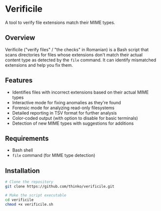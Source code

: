 # Verificile

A tool to verify file extensions match their MIME types.

## Overview

Verificile ("verify files" / "the checks" in Romanian) is a Bash script that scans directories for files whose extensions don't match their actual content type as detected by the `file` command. It can identify mismatched extensions and help you fix them.

## Features

- Identifies files with incorrect extensions based on their actual MIME types
- Interactive mode for fixing anomalies as they're found
- Forensic mode for analyzing read-only filesystems
- Detailed reporting in TSV format for further analysis
- Color-coded output (with option to disable for basic terminals)
- Detection of new MIME types with suggestions for additions

## Requirements

- Bash shell
- `file` command (for MIME type detection)

## Installation

```bash
# Clone the repository
git clone https://github.com/thinko/verificile.git

# Make the script executable
cd verificile
chmod +x verificile.sh